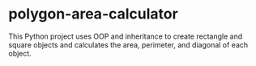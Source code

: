# polygon-area-calculator
This Python project uses OOP and inheritance to create rectangle and square objects and calculates the area, perimeter, and diagonal of each object.
